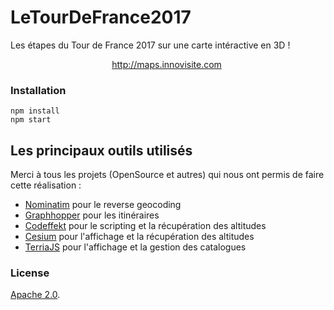 # LeTourDeFrance2017

Les étapes du Tour de France 2017 sur une carte intéractive en 3D !

<p align="center">
<a href="http://maps.innovisite.com">http://maps.innovisite.com</a>&nbsp;
</p>

### Installation ###

```
npm install
npm start
```

## Les principaux outils utilisés ##

Merci à tous les projets (OpenSource et autres) qui nous ont permis de faire cette réalisation :

* <a href="https://nominatim.openstreetmap.org/">Nominatim</a> pour le reverse geocoding
* <a href="https://www.graphhopper.com/">Graphhopper</a> pour les itinéraires
* <a href="https://codeffekt.com">Codeffekt</a> pour le scripting et la récupération des altitudes
* <a href="http://cesiumjs.org/">Cesium</a> pour l'affichage et la récupération des altitudes
* <a href="http://terria.io">TerriaJS</a> pour l'affichage et la gestion des catalogues

### License ###

[Apache 2.0](http://www.apache.org/licenses/LICENSE-2.0.html).